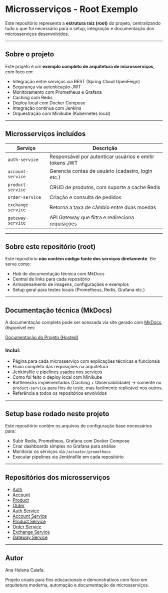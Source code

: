 ﻿# Microsserviços - Root Exemplo

Este repositório representa a **estrutura raiz (root)** do projeto, centralizando tudo o que foi necessário para o setup, integração e documentação dos microsserviços desenvolvidos.

---

## Sobre o projeto

Este projeto é um **exemplo completo de arquitetura de microsserviços**, com foco em:

- Integração entre serviços via REST (Spring Cloud OpenFeign)
- Segurança via autenticação JWT
- Monitoramento com Prometheus e Grafana
- Caching com Redis
- Deploy local com Docker Compose
- Integração contínua com Jenkins
- Orquestração com Minikube (Kubernetes local)

---

## Microsserviços incluídos

| Serviço           | Descrição                                               |
| ----------------- | ------------------------------------------------------- |
| `auth-service`    | Responsável por autenticar usuários e emitir tokens JWT |
| `account-service` | Gerencia contas de usuário (cadastro, login etc.)       |
| `product-service` | CRUD de produtos, com suporte a cache Redis             |
| `order-service`   | Criação e consulta de pedidos                           |
| `exchange-service`| Retorna a taxa de câmbio entre duas moedas              |
| `gateway-service` | API Gateway que filtra e redireciona requisições        |

---

## Sobre este repositório (root)

Este repositório **não contém código fonte dos serviços diretamente**. Ele serve como:

- Hub de documentação técnica com MkDocs
- Central de links para cada repositório
- Armazenamento de imagens, configurações e exemplos
- Setup geral para testes locais (Prometheus, Redis, Grafana etc.)

---

## Documentação técnica (MkDocs)

A documentação completa pode ser acessada via site gerado com [MkDocs](https://www.mkdocs.org/), disponível em:

[Documentação do Projeto (Hosted)](https://insper-plataforma.github.io/root)

### Inclui:

- Página para cada microsserviço com explicações técnicas e funcionais
- Fluxo completo das requisições na arquitetura
- Jenkinsfile e pipelines usados nos serviços
- Como foi feito o deploy local com Minikube
- Bottlenecks implementados (Caching + Observabilidade) -> somente no `product-service` para fins de teste, mas facilmente replicável nos outros.
- Referência a todos os repositórios envolvidos

---

## Setup base rodado neste projeto

Este repositório contém os arquivos de configuração base necessários para:

- Subir Redis, Prometheus, Grafana com Docker Compose
- Criar dashboards simples no Grafana para análise
- Monitorar os serviços via `/actuator/prometheus`
- Executar pipelines via Jenkinsfile em cada repositório

---

## Repositórios dos microsserviços

- [Auth](https://github.com/Insper-Plataforma/auth)
- [Account](https://github.com/Insper-Plataforma/account)
- [Product](https://github.com/Insper-Plataforma/product)
- [Order](https://github.com/Insper-Plataforma/order)
- [Auth Service](https://github.com/Insper-Plataforma/auth-service)
- [Account Service](https://github.com/Insper-Plataforma/account-service)
- [Product Service](https://github.com/Insper-Plataforma/product-service)
- [Order Service](https://github.com/Insper-Plataforma/order-service)
- [Exchange Service](https://github.com/Insper-Plataforma/exchange-service)
- [Gateway Service](https://github.com/Insper-Plataforma/gateway-service)

---

## Autor

Ana Helena Caiafa.

Projeto criado para fins educacionais e demonstrativos com foco em arquitetura moderna, automação e documentação de microsserviços.
